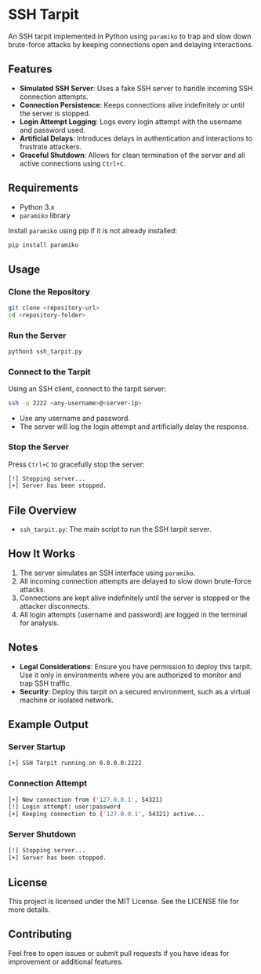 # SSH Tarpit

An SSH tarpit implemented in Python using `paramiko` to trap and slow down brute-force attacks by keeping connections open and delaying interactions.

## Features

- **Simulated SSH Server**: Uses a fake SSH server to handle incoming SSH connection attempts.
- **Connection Persistence**: Keeps connections alive indefinitely or until the server is stopped.
- **Login Attempt Logging**: Logs every login attempt with the username and password used.
- **Artificial Delays**: Introduces delays in authentication and interactions to frustrate attackers.
- **Graceful Shutdown**: Allows for clean termination of the server and all active connections using `Ctrl+C`.

## Requirements

- Python 3.x
- `paramiko` library

Install `paramiko` using pip if it is not already installed:
```bash
pip install paramiko
```

## Usage

### Clone the Repository
```bash
git clone <repository-url>
cd <repository-folder>
```

### Run the Server
```bash
python3 ssh_tarpit.py
```

### Connect to the Tarpit
Using an SSH client, connect to the tarpit server:
```bash
ssh -p 2222 <any-username>@<server-ip>
```
- Use any username and password.
- The server will log the login attempt and artificially delay the response.

### Stop the Server
Press `Ctrl+C` to gracefully stop the server:
```bash
[!] Stopping server...
[+] Server has been stopped.
```

## File Overview

- `ssh_tarpit.py`: The main script to run the SSH tarpit server.

## How It Works

1. The server simulates an SSH interface using `paramiko`.
2. All incoming connection attempts are delayed to slow down brute-force attacks.
3. Connections are kept alive indefinitely until the server is stopped or the attacker disconnects.
4. All login attempts (username and password) are logged in the terminal for analysis.

## Notes

- **Legal Considerations**: Ensure you have permission to deploy this tarpit. Use it only in environments where you are authorized to monitor and trap SSH traffic.
- **Security**: Deploy this tarpit on a secured environment, such as a virtual machine or isolated network.

## Example Output

### Server Startup
```bash
[+] SSH Tarpit running on 0.0.0.0:2222
```

### Connection Attempt
```bash
[+] New connection from ('127.0.0.1', 54321)
[!] Login attempt: user:password
[+] Keeping connection to ('127.0.0.1', 54321) active...
```

### Server Shutdown
```bash
[!] Stopping server...
[+] Server has been stopped.
```

## License

This project is licensed under the MIT License. See the LICENSE file for more details.

## Contributing

Feel free to open issues or submit pull requests if you have ideas for improvement or additional features.

